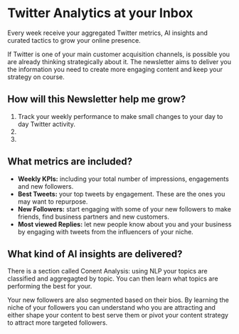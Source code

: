 # Twitter Analytics at your Inbox

Every week receive your aggregated Twitter metrics, AI insights and curated tactics to grow your online presence.

If Twitter is one of your main customer acquisition channels, is possible you are already thinking strategically about it. The newsletter aims to deliver you the information you need to create more engaging content and keep your strategy on course.


## How will this Newsletter help me grow?
1. Track your weekly performance to make small changes to your day to day Twitter activity.
2. 
3. 


## What metrics are included?
* **Weekly KPIs:** including your total number of impressions, engagements and new followers.
* **Best Tweets:** your top tweets by engagement. These are the ones you may want to repurpose.
* **New Followers:** start engaging with some of your new followers to make friends, find business partners and new customers.
* **Most viewed Replies:** let new people know about you and your business by engaging with tweets from the influencers of your niche.


## What kind of AI insights are delivered?
There is a section called Conent Analysis: using NLP your topics are classified and aggregagted by topic. You can then learn what topics are performing the best for your. 

Your new followers are also segmented based on their bios. By learning the niche of your followers you can understand who you are attracting and either shape your content to best serve them or pivot your content strategy to attract more targeted followers.

 

